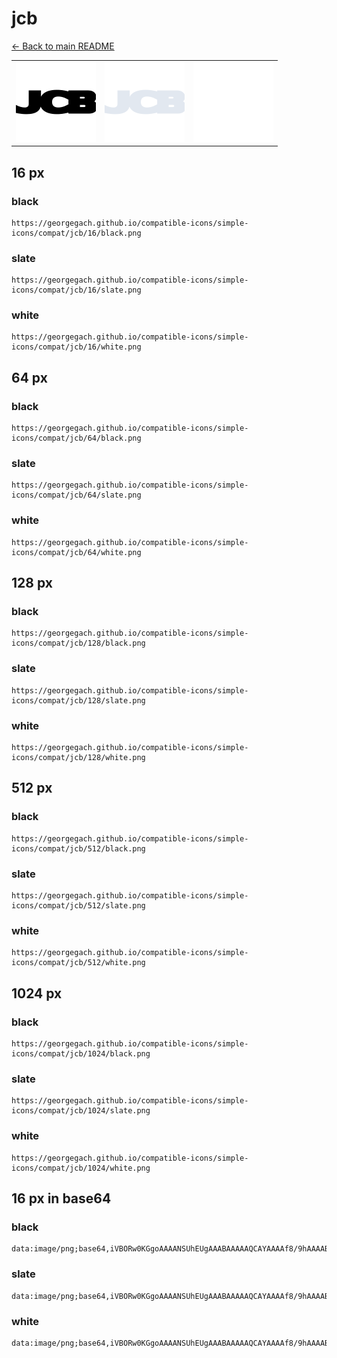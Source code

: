 # jcb

[← Back to main README](../../README.md)

<table><tr>
  <td><img src="./128/black.png" width="128" alt="jcb black icon" /></td>
  <td><img src="./128/slate.png" width="128" alt="jcb slate icon" /></td>
  <td><img src="./128/white.png" width="128" alt="jcb white icon" /></td>
</tr></table>

## 16 px

### black
```
https://georgegach.github.io/compatible-icons/simple-icons/compat/jcb/16/black.png
```

### slate
```
https://georgegach.github.io/compatible-icons/simple-icons/compat/jcb/16/slate.png
```

### white
```
https://georgegach.github.io/compatible-icons/simple-icons/compat/jcb/16/white.png
```

## 64 px

### black
```
https://georgegach.github.io/compatible-icons/simple-icons/compat/jcb/64/black.png
```

### slate
```
https://georgegach.github.io/compatible-icons/simple-icons/compat/jcb/64/slate.png
```

### white
```
https://georgegach.github.io/compatible-icons/simple-icons/compat/jcb/64/white.png
```

## 128 px

### black
```
https://georgegach.github.io/compatible-icons/simple-icons/compat/jcb/128/black.png
```

### slate
```
https://georgegach.github.io/compatible-icons/simple-icons/compat/jcb/128/slate.png
```

### white
```
https://georgegach.github.io/compatible-icons/simple-icons/compat/jcb/128/white.png
```

## 512 px

### black
```
https://georgegach.github.io/compatible-icons/simple-icons/compat/jcb/512/black.png
```

### slate
```
https://georgegach.github.io/compatible-icons/simple-icons/compat/jcb/512/slate.png
```

### white
```
https://georgegach.github.io/compatible-icons/simple-icons/compat/jcb/512/white.png
```

## 1024 px

### black
```
https://georgegach.github.io/compatible-icons/simple-icons/compat/jcb/1024/black.png
```

### slate
```
https://georgegach.github.io/compatible-icons/simple-icons/compat/jcb/1024/slate.png
```

### white
```
https://georgegach.github.io/compatible-icons/simple-icons/compat/jcb/1024/white.png
```

## 16 px in base64

### black
```
data:image/png;base64,iVBORw0KGgoAAAANSUhEUgAAABAAAAAQCAYAAAAf8/9hAAAABmJLR0QA/wD/AP+gvaeTAAAAsUlEQVQ4je3QvUoDURAF4G/XFJYLKURIYaF90MJeEPJMIa+T0lcQu5QhVZqkV0gnGDe7Jmlm4Ra3kbR7YODMzz1n7tDjYhQJf8A4+Fvkj7jBGvvgHfb4SMVmOGGHOT7xG3GM3gk1DhHbMrPVD14wxBTXGCVu39iEWFviORrDjFhnkH71D19oUBVROEahxnu4TFDF40Ei1kbeYFfgFXe4wgqLGLzHE27lj9himdm6x39xBj/NKnWXprE9AAAAAElFTkSuQmCC
```

### slate
```
data:image/png;base64,iVBORw0KGgoAAAANSUhEUgAAABAAAAAQCAYAAAAf8/9hAAAABmJLR0QA/wD/AP+gvaeTAAAA90lEQVQ4je2RMUtCcRTFf+f6iFpScNBApCH3qKG9Fj9TtPV5+gAu4dYYTS5NCmJRkDzIyvf+pyE1JIKg1d90h3PvPfdc2PBvtCxGj9NOKn0I0G5Wr8bjvFNWfGRoSAwo08xS47szZjvx1l8NGE7yCygvsZ4RPcQZiRoCnLaQFlp9WAgbwSh+evKr8alwnUjn7WZ1m6xogftfAucy90LGFDGaTE8AiFRfuwmASgBotR0MJfgB0lyhmoaTlxJIwBx4R7425LK6NjWBFGQ2S7cFkIHmwFNm0Q2zL1GBuGs1dm8WoR6QfGy0BwxI6yFGpKJI3P75XRt+5xPVm2Xhzog7jgAAAABJRU5ErkJggg==
```

### white
```
data:image/png;base64,iVBORw0KGgoAAAANSUhEUgAAABAAAAAQCAYAAAAf8/9hAAAABmJLR0QA/wD/AP+gvaeTAAAAvUlEQVQ4je3QvUoDYRCF4eeLKSwDKURIYWF60cJeELwm8XYsvQWxsxQrm9grpBOMMZscC7/FLdZCbPPCwPww5wzDln9T2iTJFEe1vMEUx9jDExY1b1ngTkfgKt/Mk1wneUnyUWOTH5ZJPms8D3quescZxrgspexi0nF7wwxBM0hyWgfjHrHWoHR6a7xihVFJssamNpa4rS4XGNXlYUesqfUK85LkHAfYwWMp5b7+5BAn2P/liQ0eeq7e8le+AAD9Y0K3iTxMAAAAAElFTkSuQmCC
```


